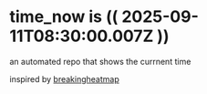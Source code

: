 # time_now is (( 2025-09-11T08:30:00.007Z ))

an automated repo that shows the currnent time

inspired by [breakingheatmap](https://github.com/breakingheatmap/breakingheatmap)